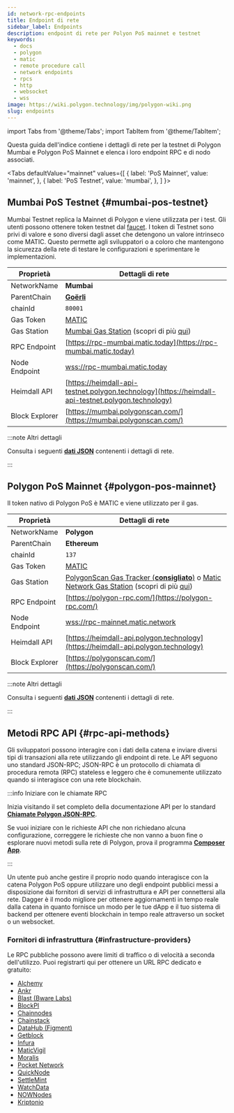 ```yaml
---
id: network-rpc-endpoints
title: Endpoint di rete
sidebar_label: Endpoints
description: endpoint di rete per Polyon PoS mainnet e testnet
keywords:
  - docs
  - polygon
  - matic
  - remote procedure call
  - network endpoints
  - rpcs
  - http
  - websocket
  - wss
image: https://wiki.polygon.technology/img/polygon-wiki.png
slug: endpoints
---
```

import Tabs from '@theme/Tabs';
import TabItem from '@theme/TabItem';

Questa guida dell'indice contiene i dettagli di rete per la testnet di Polygon Mumbai e Polygon PoS Mainnet e elenca i loro endpoint RPC e di nodo associati.

<Tabs
defaultValue="mainnet"
values={[
{ label: 'PoS Mainnet', value: 'mainnet', },
{ label: 'PoS Testnet', value: 'mumbai', },
]
}>
<TabItem value="mumbai">

## Mumbai PoS Testnet {#mumbai-pos-testnet}

Mumbai Testnet replica la Mainnet di Polygon e viene utilizzata per i test. Gli utenti possono ottenere
token testnet dal [faucet](https://faucet.polygon.technology/).
I token di Testnet sono privi di valore e sono diversi dagli asset che detengono un valore intrinseco come MATIC. Questo permette agli sviluppatori o a coloro che mantengono la sicurezza della rete di testare le configurazioni e sperimentare le implementazioni.

| Proprietà | Dettagli di rete |
| ---------------------------------- | ---------------------------------------------------------------- |
| NetworkName | **Mumbai** |
| ParentChain | **[Goërli](https://goerli.net/)** |
| chainId | `80001` |
| Gas Token | [MATIC](gas-token) |
| Gas Station | [Mumbai Gas Station](https://gasstation-mumbai.matic.today/v2) (scopri di più [qui](https://docs.polygon.technology/docs/develop/tools/polygon-gas-station/)) |
| RPC Endpoint | [https://rpc-mumbai.matic.today](https://rpc-mumbai.matic.today) |
| Node Endpoint | [wss://rpc-mumbai.matic.today](wss://rpc-mumbai.matic.today) |
| Heimdall API | [https://heimdall-api-testnet.polygon.technology](https://heimdall-api-testnet.polygon.technology) |
| Block Explorer | [https://mumbai.polygonscan.com/](https://mumbai.polygonscan.com/) |

:::note Altri dettagli

Consulta i seguenti [**dati JSON**](https://static.polygon.technology/network/testnet/mumbai/index.json) contenenti
i dettagli di rete.

:::

</TabItem>
<TabItem value="mainnet">

## Polygon PoS Mainnet {#polygon-pos-mainnet}

Il token nativo di Polygon PoS è MATIC e viene utilizzato per il gas.

| Proprietà | Dettagli di rete |
| ---------------------------------- | ---------------------------------------------------------------- |
| NetworkName | **Polygon** |
| ParentChain | **Ethereum** |
| chainId | `137` |
| Gas Token | [MATIC](gas-token) |
| Gas Station | [PolygonScan Gas Tracker (**consigliato**)](https://polygonscan.com/gastracker) o [Matic Network Gas Station](https://gasstation-mainnet.matic.network/v2) (scopri di più [qui](https://docs.polygon.technology/docs/develop/tools/polygon-gas-station/)) |
| RPC Endpoint | [https://polygon-rpc.com/](https://polygon-rpc.com/) |
| Node Endpoint | [wss://rpc-mainnet.matic.network](wss://rpc-mainnet.matic.network) |
| Heimdall API | [https://heimdall-api.polygon.technology](https://heimdall-api.polygon.technology) |
| Block Explorer | [https://polygonscan.com/](https://polygonscan.com/) |

:::note Altri dettagli

Consulta i seguenti [**dati JSON**](https://github.com/maticnetwork/static/blob/master/network/mainnet/v1/index.json)
contenenti i dettagli di rete.

:::

</TabItem>
</Tabs>

## Metodi RPC API {#rpc-api-methods}

Gli sviluppatori possono interagire con i dati della catena e inviare diversi tipi di transazioni alla rete utilizzando gli endpoint di rete. Le API seguono uno standard JSON-RPC;
JSON-RPC è un protocollo di chiamata di procedura remota (RPC) stateless e leggero che è comunemente utilizzato quando si interagisce con una rete blockchain.

:::info Iniziare con le chiamate RPC

Inizia visitando il set completo della documentazione API per lo standard
[**Chiamate Polygon JSON-RPC**](https://edge-docs.polygon.technology/docs/get-started/json-rpc-commands/).

Se vuoi iniziare con le richieste API che non richiedano alcuna configurazione, correggere le richieste che non vanno a buon fine o
esplorare nuovi metodi sulla rete di Polygon, prova il programma [**Composer App**](https://composer.alchemyapi.io?composer_state=%7B%22chain%22%3A2%2C%22network%22%3A401%2C%22methodName%22%3A%22eth_getBlockByNumber%22%2C%22paramValues%22%3A%5B%22latest%22%2Cfalse%5D%7D).

:::

Un utente può anche gestire il proprio nodo quando interagisce con la catena Polygon PoS oppure utilizzare uno degli endpoint pubblici messi a disposizione dai fornitori di servizi di infrastruttura e API per connettersi alla rete. Dagger è il modo migliore per ottenere aggiornamenti in tempo reale dalla catena in quanto fornisce un modo
per le tue dApp e il tuo sistema di backend per ottenere eventi blockchain in tempo reale attraverso un socket o un websocket.

### Fornitori di infrastruttura {#infrastructure-providers}

Le RPC pubbliche possono avere limiti di traffico o di velocità a seconda dell'utilizzo.
Puoi registrarti qui per ottenere un URL RPC dedicato e gratuito:

* [Alchemy](https://www.alchemy.com/)
* [Ankr](https://www.ankr.com/)
* [Blast (Bware Labs)](https://blastapi.io/)
* [BlockPI](https://blockpi.io/)
* [Chainnodes](https://www.chainnodes.org/)
* [Chainstack](https://chainstack.com/build-better-with-polygon/)
* [DataHub (Figment)](https://datahub.figment.io)
* [Getblock](https://getblock.io/en/)
* [Infura](https://infura.io)
* [MaticVigil](https://rpc.maticvigil.com/)
* [Moralis](https://moralis.io)
* [Pocket Network](https://www.portal.pokt.network/)
* [QuickNode](https://www.quicknode.com/chains/matic)
* [SettleMint](https://docs.settlemint.com/docs/polygon-connect-to-a-node)
* [WatchData](https://docs.watchdata.io/blockchain-apis/polygon-api)
* [NOWNodes](https://nownodes.io/nodes/polygon-matic)
* [Kriptonio](https://kriptonio.com/)
